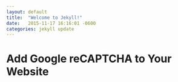 ```yaml
---
layout: default
title:  "Welcome to Jekyll!"
date:   2015-11-17 16:16:01 -0600
categories: jekyll update
---
```


<h1>Add Google reCAPTCHA to Your Website</h1>
